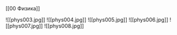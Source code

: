 [[00 Физика]]

![[phys003.jpg]]
![[phys004.jpg]]
![[phys005.jpg]]
![[phys006.jpg]]
![[phys007.jpg]]
![[phys008.jpg]]